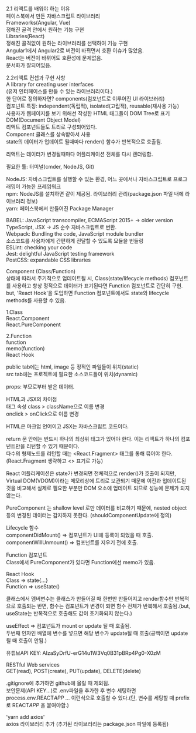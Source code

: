 2.1 리액트를 배워야 하는 이유  
페이스북에서 만든 자바스크립트 라이브러리  
Frameworks(Angular, Vue)  
정해진 골격 안에서 원하는 기능 구현  
Libraries(React)  
정해진 골격없이 원하는 라이브러리를 선택하여 기능 구현  
Angular1에서 Angular2로 버전이 바뀌면서 호환 이슈가 많았음.  
React는 버전이 바뀌어도 호환성에 문제없음.  
문서화가 잘되어있음.

2.2리액트 컨셉과 구현 사항  
A library for creating user interfaces  
(유저 인터페이스를 만들 수 있는 라이브러리이다.)  
한 단어로 정의하자면? components(컴포넌트로 이루어진 UI 라이브러리)  
컴포넌트 특징: independent(독립적), isolated(고립적), reusable(재사용 가능)  
사용자가 웹페이지를 보기 위해선 작성한 HTML 태그들이 DOM Tree로 표기  
DOM(Document Object Model)  
리액트 컴포넌트들도 트리로 구성되어있다.  
Component 클래스를 상속받아서 사용  
state의 데이터가 업데이트 될때마다 render() 함수가 반복적으로 호출됨.

리액트는 데이터가 변경될때마다 어플리케이션 전체를 다시 렌더링함.

필요한 툴: 터미널(cmder, NodeJS, Git)

NodeJS: 자바스크립트를 실행할 수 있는 환경, 어느 곳에서나 자바스크립트로 프로그래밍이 가능한 프레임워크  
npm: NodeJS를 설치하면 같이 제공됨. 라이브러리 관리(package.json 파일 내에 라이브러리 정보)  
yarn: 페이스북에서 만들어진 Package Manager

BABEL: JavaScript transcompiler, ECMAScript 2015+ -> older version  
TypeScript, JSX -> JS 순수 자바스크립트로 변환.  
Webpack: Bundling the code, JavaScript module bundler  
소스코드를 사용자에게 간편하게 전달할 수 있도록 모듈을 번들링  
ESLint: checking your code  
Jest: delightful JavaScript testing framework  
PostCSS: expandable CSS libraries

Component (Class/Function)  
상태에 따라서 주기적으로 업데이트될 시, Class(state/lifecycle methods) 컴포넌트를 사용하고 항상 정적으로 데이터가 표기된다면 Function 컴포넌트로 간단히 구현.  
but, 'React Hook'을 도입하면 Function 컴포넌트에서도 state와 lifecycle methods를 사용할 수 있음.

1.Class  
React.Component  
React.PureComponent

2.Function  
function  
memo(function)  
React Hook

public tab에는 html, image 등 정적인 파일들이 위치(static)  
src tab에는 프로젝트에 필요한 소스코드들이 위치(dynamic)

props: 부모로부터 받은 데이터.

HTML과 JSX의 차이점  
태그 속성 class > className으로 이름 변경  
onclick > onClick으로 이름 변경

HTML은 마크업 언어이고 JSX는 자바스크립트 코드이다.

return 문 안에는 반드시 하나의 최상위 태그가 있어야 한다. 이는 리액트가 하나의 컴포넌트만을 리턴할 수 있기 때문이다.  
다수의 형제노드를 리턴할 때는 <React.Fragment> 태그를 통해 묶어야 한다.  
(React.Fragment 생략하고 <> 표기로 가능)

React 어플리케이션은 state가 변경되면 전체적으로 render()가 호출이 되지만,  
Virtual DOM(VDOM)이라는 메모리상에 트리로 보관되기 때문에 이전과 업데이트된 것을 비교해서 실제로 필요한 부분만 DOM 요소에 업데이트 되므로 성능에 문제가 되지않는다.

PureComponent 는 shallow level 로만 데이터를 비교하기 때문에, nested object 등의 변경된 데이터는 감지하지 못한다. (shouldComponentUpdate에 정의)

Lifecycle 함수  
componentDidMount() => 컴포넌트가 UI에 등록이 되었을 때 호출.  
componentWillUnmount() => 컴포넌트를 지우기 전에 호출.

Function 컴포넌트  
Class에서 PureComponent가 있다면 Function에선 memo가 있음.

React Hook  
Class => state{...}  
Function => useState()

클래스에서 멤버변수는 클래스가 만들어질 때 한번만 만들어지고 render함수만 반복적으로 호출되는 반면, 함수는 컴포넌트가 변경이 되면 함수 전체가 반복해서 호출됨.(but, useState는 반복적으로 호출해도 값이 초기화되지 않는다.)

useEffect => 컴포넌트가 mount or update 될 때 호출됨.  
두번째 인자인 배열에 변수를 넣으면 해당 변수가 update될 때 호출(공백이면 update될 때 호출이 안됨.)

유튜브API KEY: AIzaSyDrfU-erG14u1W3Vq0B31pBRp4Pg0-X0zM

RESTful Web services  
GET(read), POST(create), PUT(update), DELETE(delete)

.gitignore에 추가하면 github에 올릴 때 제외됨.  
보안문제(API KEY...)로 .env파일을 추가한 후 변수 세팅하면 process.env.REACT*APP* ... 이런식으로 호출할 수 있다.(단, 변수를 세팅할 때 prefix로 REACT*APP* 을 붙여야함.)

'yarn add axios'  
axios 라이브러리 추가 (추가된 라이브러리는 package.json 파일에 등록됨)
